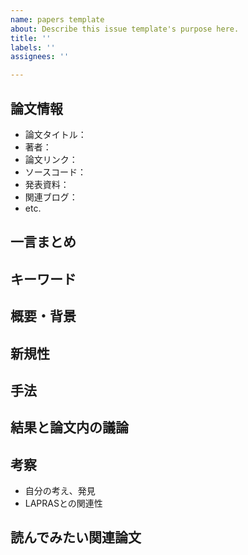 ```yaml
---
name: papers template
about: Describe this issue template's purpose here.
title: ''
labels: ''
assignees: ''

---
```


## 論文情報
- 論文タイトル：
- 著者：
- 論文リンク：
- ソースコード：
- 発表資料：
- 関連ブログ：
- etc.

## 一言まとめ

## キーワード

## 概要・背景

## 新規性

## 手法

## 結果と論文内の議論

## 考察
- 自分の考え、発見
- LAPRASとの関連性

## 読んでみたい関連論文
